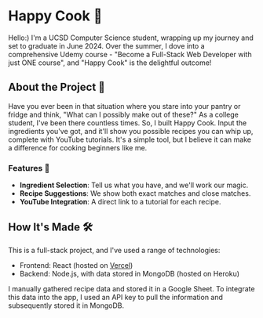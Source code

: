 # Happy Cook 🥘

Hello:) I'm a UCSD Computer Science student, wrapping up my journey and set to graduate in June 2024. Over the summer, I dove into a comprehensive Udemy course - "Become a Full-Stack Web Developer with just ONE course", and "Happy Cook" is the delightful outcome!

## About the Project 📖

Have you ever been in that situation where you stare into your pantry or fridge and think, "What can I possibly make out of these?" As a college student, I've been there countless times. So, I built Happy Cook. Input the ingredients you've got, and it'll show you possible recipes you can whip up, complete with YouTube tutorials. It's a simple tool, but I believe it can make a difference for cooking beginners like me.

### Features 🌟

- **Ingredient Selection**: Tell us what you have, and we'll work our magic.
- **Recipe Suggestions**: We show both exact matches and close matches.
- **YouTube Integration**: A direct link to a tutorial for each recipe.

## How It's Made 🛠️

This is a full-stack project, and I've used a range of technologies:
- Frontend: React (hosted on [Vercel](https://happycook.vercel.app/))
- Backend: Node.js, with data stored in MongoDB (hosted on Heroku)

I manually gathered recipe data and stored it in a Google Sheet. To integrate this data into the app, I used an API key to pull the information and subsequently stored it in MongoDB.
